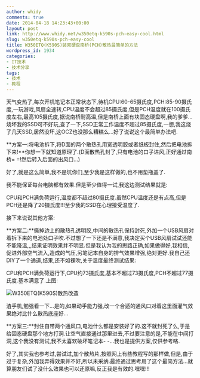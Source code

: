 ```yaml
---
author: whidy
comments: true
date: 2014-04-18 14:23:43+00:00
layout: post
link: http://www.whidy.net/w350etq-k590s-pch-easy-cool.html
slug: w350etq-k590s-pch-easy-cool
title: W350ETQ(K590S)装双硬盘南桥(PCH)散热最简单的方法
wordpress_id: 1934
categories:
- IT技术
- 技术分享
tags:
- 技术
- 教程
---
```


天气变热了,每次开机笔记本正常状态下,待机CPU:60-65摄氏度,PCH:85-90摄氏度,一玩游戏,风扇全速转,CPU温度不会超过85摄氏度,但是PCH温度就在100摄氏度左右,最高105摄氏度,据说南桥耐高温,但是南桥上面有块固态硬盘啊,我的爹爹...烧坏我的SSD可不好玩,查了一下,SSD正常工作温度不超过85摄氏度,一想,我这烧了几天SSD,居然没坏,这OCZ也没那么糟糕么...好了说说这个最简单办法吧.

**方案一:将电池拆下,将D面的两个散热孔用宽透明胶或者纸板封住,然后把电池拆下来!**你想一下就知道原理了.(D面散热孔封了,只有电池的口子进风,正好通过南桥= =!然后转入后面的出风口...)

好了,就是这么简单,我不是坑你们,至少我是这样做的,也不用垫瓶盖了.

我不能保证每台电脑都有效果.但是至少值得一试,我这边测试结果就是:

CPU和PCH满负荷运行,温度都不超过80摄氏度.虽然CPU温度还是有点高,但是PCH还是降了20摄氏度!!!至少我的SSD在心理接受温度了.

接下来说说其他方案:

**方案二:**撕掉边上的散热孔透明胶,中间的散热孔保持封死,外加一个USB风扇对着拆下来的电池处口子吹.不过想了一下还是不满意,我决定买个USB风扇试试还能不能降温,,,结果证明效果并不明显.但是我认为我的思路正确,如果做得好,我相信,促进外部空气流入,造成的气压,另笔记本自身的排气效果增强,绝对更好.我自己还DIY了一个通道,结果,还不如裸吹,关于温度最终测试结果:

CPU和PCH满负荷运行下,CPU约73摄氏度,基本不超过73摄氏度,PCH不超过77摄氏度.基本满意了.上图:

![W350ETQ(K590S)散热改造](http://www.whidy.net/wp-content/uploads/2014/04/cool-it-400x300.jpg)

渣手机,勉强看一下...是的,如果动手能力强,改一个合适的通风口对着这里面灌气效果绝对比什么散热底座好...

**方案三:**封住自带两个通风口,电池什么都是安装好了的.这不就封死了么,于是给固态硬盘那个地方打洞.让空气直接通过那里进去,不过要注意的是,不能在中间打洞,这个我没有测试,我不太喜欢破坏笔记本- -...我也是提供方案,仅供参考咯.

好了,其实我也参考过,尝试过,加个散热片,按照网上有些教程写的那样做,但是,由于过于复杂,外加我弄得效果并不好,所以未采纳.最终通过思考用了这个最简方法...就算朋友们试了没什么效果也可以还原嘛,反正我是有效的.嘿嘿!!!

